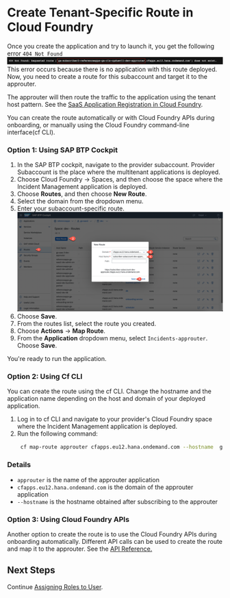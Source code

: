 # Create Tenant-Specific Route in Cloud Foundry

Once you create the application and try to launch it, you get the following error `404 Not Found`
<img src="./routeerror.png"/>
This error occurs because there is no application with this route deployed. Now, you need to create a route for this subaccount and target it to the approuter. 

The approuter will then route the traffic to the application using the tenant host pattern. See the [SaaS Application Registration in Cloud Foundry](https://www.npmjs.com/package/@sap/approuter#saas-application-registration-in-cloud-foundry).

You can create the route automatically or with Cloud Foundry APIs during onboarding, or manually using the Cloud Foundry command-line interface(cf CLI).

### Option 1: Using SAP BTP Cockpit
1. In the SAP BTP cockpit, navigate to the provider subaccount. Provider Subaccount is the place where the multitenant applications is deployed.
2. Choose Cloud Foundry &rarr; Spaces, and then choose the space where the Incident Management application is deployed.
3. Choose **Routes**, and then choose **New Route**.
4. Select the domain from the dropdown menu.
5. Enter your subaccount-specific route.
      <img src="./createRoute.png"/>
6. Choose **Save**.
7. From the routes list, select the route you created.
8. Choose **Actions** &rarr; **Map Route**.
9. From the **Application** dropdown menu, select `Incidents-approuter`. Choose **Save**.

You're ready to run the application.

### Option 2: Using Cf CLI
You can create the route using the cf CLI. Change the hostname and the application name depending on the host and domain of your deployed application.

1. Log in to cf CLI and navigate to your provider's Cloud Foundry space where the Incident Management application is deployed.
2. Run the following command:
   ```sh
    cf map-route approuter cfapps.eu12.hana.ondemand.com --hostname  ga-subscriber2-referenceapps-ga-cls-upduevll-dev-approuter
   ```

### Details
-  `approuter` is the name of the approuter application
- `cfapps.eu12.hana.ondemand.com` is the domain of the approuter application
- `--hostname` is the hostname obtained after subscribing to the approuter


### Option 3: Using Cloud Foundry APIs
Another option to create the route is to use the Cloud Foundry APIs during onboarding automatically. Different API calls can be used to create the route and map it to the approuter. See the [API Reference.](https://v3-apidocs.cloudfoundry.org/version/3.117.0/index.html#the-service-route-binding-object)


   
## Next Steps

Continue [Assigning Roles to User](../operate/subscribe-to-multitenant-app.md#assigning-roles-to-user).
  